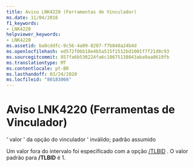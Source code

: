 ```yaml
---
title: Aviso LNK4220 (Ferramentas de Vinculador)
ms.date: 11/04/2016
f1_keywords:
- LNK4220
helpviewer_keywords:
- LNK4220
ms.assetid: ba0cddfc-9c56-4a09-8207-f7b840a24b4d
ms.openlocfilehash: ed572f0bb18e4b5a515f1512bd1001f7f21d8c93
ms.sourcegitcommit: 857fa6b530224fa6c18675138043aba9aa0619fb
ms.translationtype: MT
ms.contentlocale: pt-BR
ms.lasthandoff: 03/24/2020
ms.locfileid: "80183066"
---
```

# <a name="linker-tools-warning-lnk4220"></a>Aviso LNK4220 (Ferramentas de Vinculador)

' valor ' da opção do vinculador ' inválido; padrão assumido

Um valor fora do intervalo foi especificado com a opção [/TLBID](../../build/reference/tlbid-specify-resource-id-for-typelib.md) . O valor padrão para **/TLBID** é 1.
